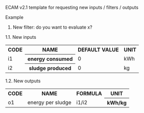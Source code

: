 ECAM v2.1 template for requesting new inputs / filters / outputs

Example

1. New filter: do you want to evaluate x?

1.1. New inputs

<table>
  <TR><TH>CODE <TH>NAME            <TH>DEFAULT VALUE <TH>UNIT
  <tr><td>i1   <th>energy consumed <td>0             <td>kWh
  <tr><td>i2   <th>sludge produced <td>0             <td>kg
</table>

1.2. New outputs

<table>
  <TR><TH>CODE <TH>NAME              <TH>FORMULA <TH>UNIT
  <tr><td>o1   <td>energy per sludge <td>i1/i2   <th>kWh/kg
</table>
